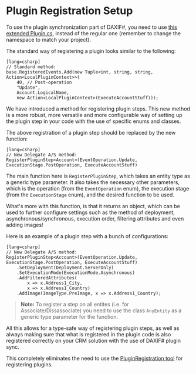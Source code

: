 Plugin Registration Setup
=========================

To use the plugin synchronization part of DAXIF#, you need to use 
[this extended Plugin.cs][plugin-gist], instead of the regular one 
(remember to change the namespace to match your project).

The standard way of registering a plugin looks similar to the following:

    [lang=csharp]
    // Standard method:
    base.RegisteredEvents.Add(new Tuple<int, string, string, Action<LocalPluginContext>>(
        40, // Post-operation
        "Update",
        Account.LogicalName,
        new Action<LocalPluginContext>(ExecuteAccountStuff)));


We have introduced a method for registering plugin steps. 
This new method is a more robust, more versatile and more configurable way of 
setting up the plugin step in your code with the use of specific enums 
and classes.

The above registration of a plugin step should be replaced by the new function: 

    [lang=csharp]
    // New Delegate A/S method:
    RegisterPluginStep<Account>(EventOperation.Update, ExecutionStage.PostOperation, ExecuteAccountStuff)


The main function here is `RegisterPluginStep`, which takes an entity type as a
generic type parameter. It also takes the necessary other parameters, which is
the operation (from the `EventOperation` enum), the execution stage 
(from the `ExecutionStage` enum), and the desired function to be used.

What's more with this function, is that it returns an object, which can be 
used to further configure settings such as the method of deployment, 
asynchronous/synchronous, execution order, filtering attributes and even 
adding images!


Here is an example of a plugin step with a bunch of configurations:

    [lang=csharp]
    // New Delegate A/S method:
    RegisterPluginStep<Account>(EventOperation.Update, ExecutionStage.PostOperation, ExecuteAccountStuff)
        .SetDeployment(Deployment.ServerOnly)
        .SetExecutionMode(ExecutionMode.Asynchronous)
        .AddFilteredAttributes(
            x => x.Address1_City,
            x => x.Address1_Country)
        .AddImage(ImageType.PreImage, x => x.Address1_Country);


> **Note:** To register a step on all entites (i.e. for Associate/Dissassociate)
> you need to use the class `AnyEntity` as a generic type parameter for the
> function.


All this allows for a type-safe way of registering plugin steps, as well as
always making sure that what is registered in the plugin code is also 
registered correctly on your CRM solution with the use of DAXIF# plugin sync.

This completely eliminates the need to use the 
[PluginRegistration tool][plugin-reg-tool] for registering plugins.


[plugin-gist]: https://github.com/TomMalow/ExtendedPlugin.cs
[plugin-reg-tool]: https://msdn.microsoft.com/en-us/library/gg309580.aspx
